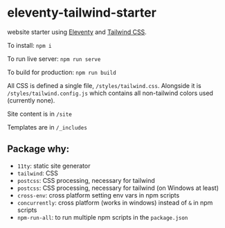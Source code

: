 # eleventy-tailwind-starter

website starter using [Eleventy](https://www.11ty.dev/) and [Tailwind CSS](https://tailwindcss.com/).

To install: `npm i`

To run live server: `npm run serve`

To build for production: `npm run build`

All CSS is defined a single file, `/styles/tailwind.css`. Alongside it is `/styles/tailwind.config.js` which contains all non-tailwind colors used (currently none).

Site content is in `/site`

Templates are in `/_includes`

## Package why:
* `11ty`: static site generator
* `tailwind`: CSS
* `postcss`: CSS processing, necessary for tailwind
* `postcss`: CSS processing, necessary for tailwind (on Windows at least)
* `cross-env`: cross platform setting env vars in npm scripts
* `concurrently`: cross platform (works in windows) instead of `&` in npm scripts
* `npm-run-all`: to run multiple npm scripts in the `package.json`
